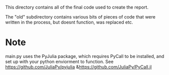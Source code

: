 This directory contains all of the final code used to create the report.

The "old" subdirectory contains various bits of pieces of code that were written in the
process, but doesnt function, was replaced etc. 

# Note
main.py uses the PyJulia package, which requires PyCall to be installed, and set up
with your python enviorment to function. 
See https://github.com/JuliaPy/pyjulia &https://github.com/JuliaPy/PyCall.jl